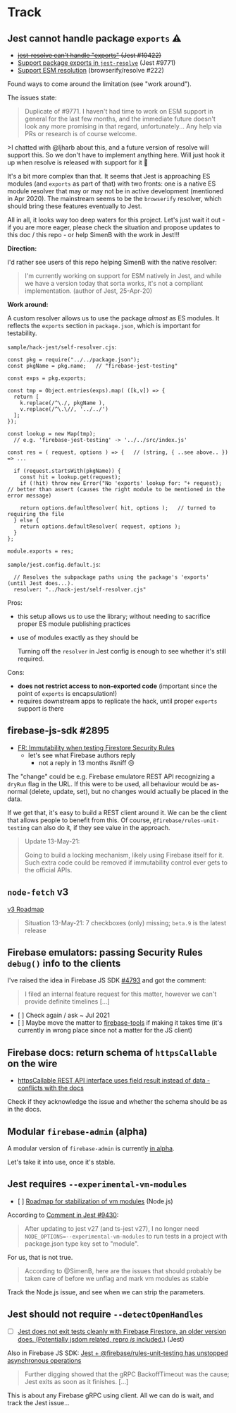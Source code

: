 # Track

## Jest cannot handle package `exports` ⚠️

- <strike>[jest-resolve can't handle "exports"](https://github.com/facebook/jest/issues/10422) (Jest #10422)</strike>
- [Support package exports in `jest-resolve`](https://github.com/facebook/jest/issues/9771) (Jest #9771)
- [Support ESM resolution](https://github.com/browserify/resolve/issues/222) (browserify/resolve #222)

Found ways to come around the limitation (see "work around").

The issues state:

>Duplicate of #9771. I haven't had time to work on ESM support in general for the last few months, and the immediate future doesn't look any more promising in that regard, unfortunately... Any help via PRs or research is of course welcome.

<p></p>
>I chatted with @ljharb about this, and a future version of resolve will support this. So we don't have to implement anything here. Will just hook it up when resolve is released with support for it 🎉

It's a bit more complex than that. It seems that Jest is approaching ES modules (and `exports` as part of that) with two fronts: one is a native ES module resolver that may or may not be in active development (mentioned in Apr 2020). The mainstream seems to be the `browserify` resolver, which should bring these features eventually to Jest.

All in all, it looks way too deep waters for this project. Let's just wait it out - if you are more eager, please check the situation and propose updates to this doc / this repo - or help SimenB with the work in Jest!!!

**Direction:**

I'd rather see users of this repo helping SimenB with the native resolver:

>I'm currently working on support for ESM natively in Jest, and while we have a version today that sorta works, it's not a compliant implementation. (author of Jest, 25-Apr-20)

**Work around:**

A custom resolver allows us to use the package *almost* as ES modules. It reflects the `exports` section in `package.json`, which is important for testability.

`sample/hack-jest/self-resolver.cjs`:

```
const pkg = require("../../package.json");
const pkgName = pkg.name;   // "firebase-jest-testing"

const exps = pkg.exports;

const tmp = Object.entries(exps).map( ([k,v]) => {
  return [
    k.replace(/^\./, pkgName ),
    v.replace(/^\.\//, '../../')
  ];
});

const lookup = new Map(tmp);
  // e.g. 'firebase-jest-testing' -> '../../src/index.js'

const res = ( request, options ) => {   // (string, { ..see above.. }) => ...

  if (request.startsWith(pkgName)) {
    const hit = lookup.get(request);
    if (!hit) throw new Error("No 'exports' lookup for: "+ request);    // better than assert (causes the right module to be mentioned in the error message)

    return options.defaultResolver( hit, options );   // turned to requiring the file
  } else {
    return options.defaultResolver( request, options );
  }
};

module.exports = res;
```

`sample/jest.config.default.js`:

```
  // Resolves the subpackage paths using the package's 'exports' (until Jest does...).
  resolver: "../hack-jest/self-resolver.cjs"
```

Pros:

- this setup allows us to use the library; without needing to sacrifice proper ES module publishing practices
- use of modules exactly as they should be

   Turning off the `resolver` in Jest config is enough to see whether it's still required.

Cons:

- **does not restrict access to non-exported code** (important since the point of `exports` is encapsulation!)
- requires downstream apps to replicate the hack, until proper `exports` support is there


## firebase-js-sdk #2895

- [FR: Immutability when testing Firestore Security Rules](https://github.com/firebase/firebase-js-sdk/issues/2895) 
   - let's see what Firebase authors reply
		- not a reply in 13 <!--was: 4--> months #sniff 😢

The "change" could be e.g. Firebase emulatore REST API recognizing a `dryRun` flag in the URL. If this were to be used, all behaviour would be as-normal (delete, update, set), but no changes would actually be placed in the data.

If we get that, it's easy to build a REST client around it. We can be the client that allows people to benefit from this. Of course, `@firebase/rules-unit-testing` can also do it, if they see value in the approach.

>Update 13-May-21: 
>
>Going to build a locking mechanism, likely using Firebase itself for it. Such extra code could be removed if immutability control ever gets to the official APIs.


## `node-fetch` v3

[v3 Roadmap](https://github.com/node-fetch/node-fetch/issues/668)

>Situation 13-May-21: 7 checkboxes (only) missing; `beta.9` is the latest release


<!-- See KNOWN.md
## Deprecated `npm` dependencies

- [Replace request with something better](https://github.com/jsdom/jsdom/issues/2792) (jsdom); affects JEST

   - [x] `jsdom` [#3092](https://github.com/jsdom/jsdom/pull/3092)
   - [x] JEST using the updated `jsdom`

- [npm WARN deprecated request@2.88.2: request has been deprecated](https://github.com/firebase/firebase-tools/issues/2215) (firebase-tools)

When doing a fresh `npm install`, this shows up:

```
$ npm install
npm WARN deprecated request-promise-native@1.0.9: request-promise-native has been deprecated because it extends the now deprecated request package, see https://github.com/request/request/issues/3142
npm WARN deprecated har-validator@5.1.5: this library is no longer supported
npm WARN deprecated request@2.88.2: request has been deprecated, see https://github.com/request/request/issues/3142
...
```
-->

## Firebase emulators: passing Security Rules `debug()` info to the clients

I've raised the idea in Firebase JS SDK [#4793](https://github.com/firebase/firebase-js-sdk/issues/4793) and got the comment:

> I filed an internal feature request for this matter, however we can't provide definite timelines [...]

- [ ] Check again / ask ~ Jul 2021
- [ ] Maybe move the matter to [firebase-tools](https://github.com/firebase/firebase-tools/issues) if making it takes time (it's currently in wrong place since not a matter for the JS client)


## Firebase docs: return schema of `httpsCallable` on the wire

- [httpsCallable REST API interface uses field result instead of data - conflicts with the docs](https://github.com/firebase/firebase-tools/issues/3377)

Check if they acknowledge the issue and whether the schema should be as in the docs.


## Modular `firebase-admin` (alpha)

A modular version of `firebase-admin` is currently [in alpha](https://modular-admin.web.app).

Let's take it into use, once it's stable.


## Jest requires `--experimental-vm-modules`

- [ ] [Roadmap for stabilization of vm modules](https://github.com/nodejs/node/issues/37648) (Node.js)

According to [Comment in Jest #9430](https://github.com/facebook/jest/issues/9430#issuecomment-851060583):

>After updating to jest v27 (and ts-jest v27), I no longer need `NODE_OPTIONS=--experimental-vm-modules` to run tests in a project with package.json type key set to "module".
   
For us, that is not true.

>According to @SimenB, here are the issues that should probably be taken care of before we unflag and mark vm modules as stable

Track the Node.js issue, and see when we can strip the parameters.


## Jest should not require `--detectOpenHandles`

- [ ] [Jest does not exit tests cleanly with Firebase Firestore, an older version does. (Potentially jsdom related, repro *is* included.)](https://github.com/facebook/jest/issues/11464) (Jest)

Also in Firebase JS SDK: [Jest + @firebase/rules-unit-testing has unstopped asynchronous operations](https://github.com/firebase/firebase-js-sdk/issues/4884)

  >Further digging showed that the gRPC BackoffTimeout was the cause; Jest exits as soon as it finishes. [...]
  
This is about any Firebase gRPC using client. All we can do is wait, and track the Jest issue...

